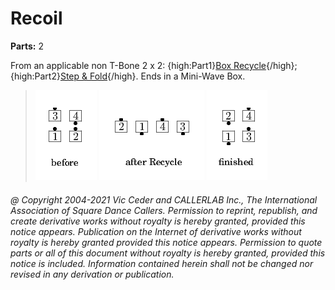 
# Recoil
**Parts:** 2  


From an applicable non T-Bone 2 x 2:
{high:Part1}[Box Recycle](../c1/box_split_recycle.md){/high};
{high:Part2}[Step & Fold](../c1/step_and_fold.md){/high}.
Ends in a Mini-Wave Box.

> 
> ![alt](recoil-1.png)
> ![alt](recoil-2.png)
> ![alt](recoil-3.png)
> 
###### @ Copyright 2004-2021 Vic Ceder and CALLERLAB Inc., The International Association of Square Dance Callers. Permission to reprint, republish, and create derivative works without royalty is hereby granted, provided this notice appears. Publication on the Internet of derivative works without royalty is hereby granted provided this notice appears. Permission to quote parts or all of this document without royalty is hereby granted, provided this notice is included. Information contained herein shall not be changed nor revised in any derivation or publication.
